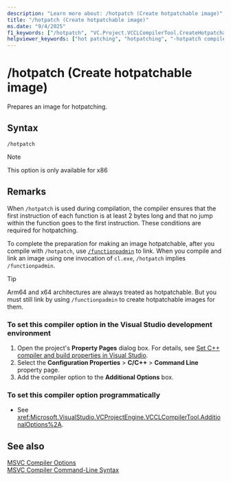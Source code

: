 ```yaml
---
description: "Learn more about: /hotpatch (Create hotpatchable image)"
title: "/hotpatch (Create hotpatchable image)"
ms.date: "9/4/2025"
f1_keywords: ["/hotpatch", "VC.Project.VCCLCompilerTool.CreateHotpatchableImage"]
helpviewer_keywords: ["hot patching", "hotpatching", "-hotpatch compiler option [C++]", "/hotpatch compiler option [C++]"]
---
```

# /hotpatch (Create hotpatchable image)

Prepares an image for hotpatching.

## Syntax

```
/hotpatch
```

> [!NOTE]
> This option is only available for x86

## Remarks

When `/hotpatch` is used during compilation, the compiler ensures that the first instruction of each function is at least 2 bytes long and that no jump within the function goes to the first instruction. These conditions are required for hotpatching.

To complete the preparation for making an image hotpatchable, after you compile with `/hotpatch`, use [`/functionpadmin`](functionpadmin-create-hotpatchable-image.md) to link. When you compile and link an image using one invocation of `cl.exe`, `/hotpatch` implies `/functionpadmin`.

> [!TIP]
> Arm64 and x64 architectures are always treated as hotpatchable. But you must still link by using `/functionpadmin` to create hotpatchable images for them.

### To set this compiler option in the Visual Studio development environment

1. Open the project's **Property Pages** dialog box. For details, see [Set C++ compiler and build properties in Visual Studio](../working-with-project-properties.md).
1. Select the **Configuration Properties** > **C/C++** > **Command Line** property page.
1. Add the compiler option to the **Additional Options** box.

### To set this compiler option programmatically

- See <xref:Microsoft.VisualStudio.VCProjectEngine.VCCLCompilerTool.AdditionalOptions%2A>.

## See also

[MSVC Compiler Options](compiler-options.md)\
[MSVC Compiler Command-Line Syntax](compiler-command-line-syntax.md)
